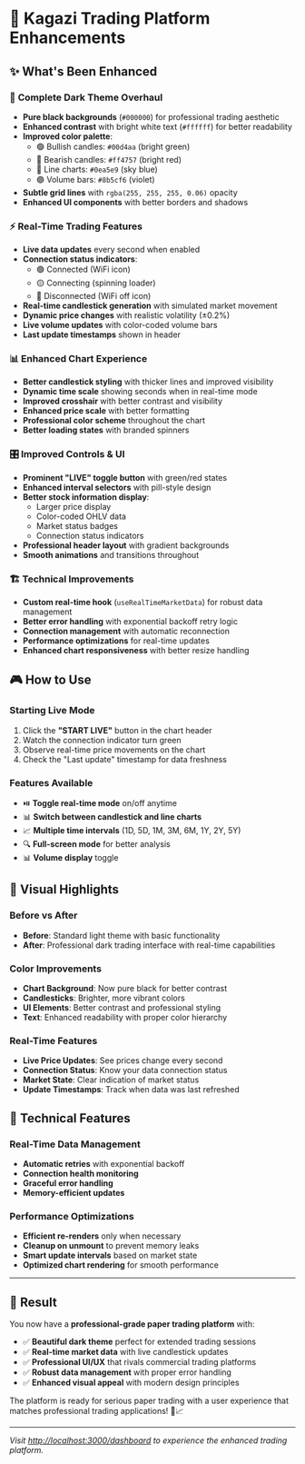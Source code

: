 # 🚀 Kagazi Trading Platform Enhancements

## ✨ What's Been Enhanced

### 🌚 **Complete Dark Theme Overhaul**
- **Pure black backgrounds** (`#000000`) for professional trading aesthetic
- **Enhanced contrast** with bright white text (`#ffffff`) for better readability
- **Improved color palette**:
  - 🟢 Bullish candles: `#00d4aa` (bright green)
  - 🔴 Bearish candles: `#ff4757` (bright red)  
  - 🔵 Line charts: `#0ea5e9` (sky blue)
  - 🟣 Volume bars: `#8b5cf6` (violet)
- **Subtle grid lines** with `rgba(255, 255, 255, 0.06)` opacity
- **Enhanced UI components** with better borders and shadows

### ⚡ **Real-Time Trading Features**
- **Live data updates** every second when enabled
- **Connection status indicators**:
  - 🟢 Connected (WiFi icon)
  - 🟡 Connecting (spinning loader)
  - 🔴 Disconnected (WiFi off icon)
- **Real-time candlestick generation** with simulated market movement
- **Dynamic price changes** with realistic volatility (±0.2%)
- **Live volume updates** with color-coded volume bars
- **Last update timestamps** shown in header

### 📊 **Enhanced Chart Experience**
- **Better candlestick styling** with thicker lines and improved visibility
- **Dynamic time scale** showing seconds when in real-time mode
- **Improved crosshair** with better contrast and visibility
- **Enhanced price scale** with better formatting
- **Professional color scheme** throughout the chart
- **Better loading states** with branded spinners

### 🎛️ **Improved Controls & UI**
- **Prominent "LIVE" toggle button** with green/red states
- **Enhanced interval selectors** with pill-style design
- **Better stock information display**:
  - Larger price display
  - Color-coded OHLV data
  - Market status badges
  - Connection status indicators
- **Professional header layout** with gradient backgrounds
- **Smooth animations** and transitions throughout

### 🏗️ **Technical Improvements**
- **Custom real-time hook** (`useRealTimeMarketData`) for robust data management
- **Better error handling** with exponential backoff retry logic
- **Connection management** with automatic reconnection
- **Performance optimizations** for real-time updates
- **Enhanced chart responsiveness** with better resize handling

## 🎮 **How to Use**

### Starting Live Mode
1. Click the **"START LIVE"** button in the chart header
2. Watch the connection indicator turn green
3. Observe real-time price movements on the chart
4. Check the "Last update" timestamp for data freshness

### Features Available
- ⏯️ **Toggle real-time mode** on/off anytime
- 📊 **Switch between candlestick and line charts**
- 📈 **Multiple time intervals** (1D, 5D, 1M, 3M, 6M, 1Y, 2Y, 5Y)
- 🔍 **Full-screen mode** for better analysis
- 📊 **Volume display** toggle

## 🌟 **Visual Highlights**

### Before vs After
- **Before**: Standard light theme with basic functionality
- **After**: Professional dark trading interface with real-time capabilities

### Color Improvements
- **Chart Background**: Now pure black for better contrast
- **Candlesticks**: Brighter, more vibrant colors
- **UI Elements**: Better contrast and professional styling
- **Text**: Enhanced readability with proper color hierarchy

### Real-Time Features
- **Live Price Updates**: See prices change every second
- **Connection Status**: Know your data connection status
- **Market State**: Clear indication of market status
- **Update Timestamps**: Track when data was last refreshed

## 🔧 **Technical Features**

### Real-Time Data Management
- **Automatic retries** with exponential backoff
- **Connection health monitoring**
- **Graceful error handling**
- **Memory-efficient updates**

### Performance Optimizations
- **Efficient re-renders** only when necessary
- **Cleanup on unmount** to prevent memory leaks
- **Smart update intervals** based on market state
- **Optimized chart rendering** for smooth performance

---

## 🎯 **Result**

You now have a **professional-grade paper trading platform** with:
- ✅ **Beautiful dark theme** perfect for extended trading sessions
- ✅ **Real-time market data** with live candlestick updates
- ✅ **Professional UI/UX** that rivals commercial trading platforms
- ✅ **Robust data management** with proper error handling
- ✅ **Enhanced visual appeal** with modern design principles

The platform is ready for serious paper trading with a user experience that matches professional trading applications! 🚀📈

---

*Visit [http://localhost:3000/dashboard](http://localhost:3000/dashboard) to experience the enhanced trading platform.*
